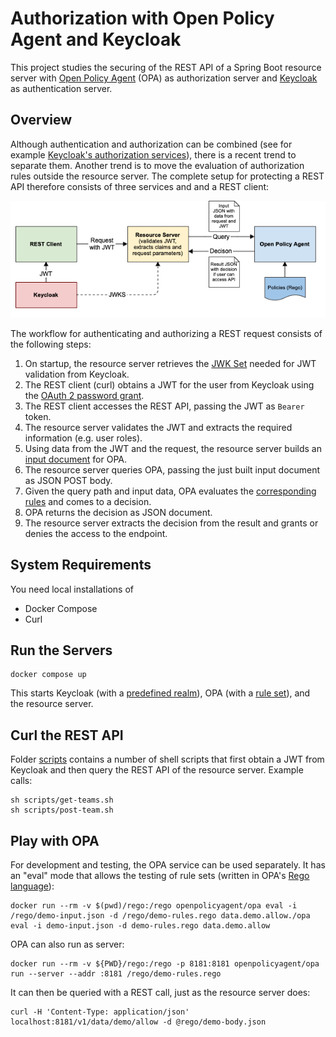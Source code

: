 # Authorization with Open Policy Agent and Keycloak
This project studies the securing of the REST API of a Spring Boot resource server
with [Open Policy Agent](https://www.openpolicyagent.org) (OPA) as authorization server
and [Keycloak](https://www.keycloak.org) as authentication server.

## Overview
Although authentication and authorization can be combined (see for example [Keycloak's authorization services](https://www.keycloak.org/docs/latest/authorization_services/)),
there is a recent trend to separate them. Another trend is to move the evaluation of authorization rules outside the resource server.
The complete setup for protecting a REST API therefore consists of three services and and a REST client:


![Architecture](architecture.png)

The workflow for authenticating and authorizing a REST request consists of the following steps: 
1. On startup, the resource server retrieves the [JWK Set](https://datatracker.ietf.org/doc/html/rfc7517) needed for JWT validation from Keycloak.
2. The REST client (curl) obtains a JWT for the user from Keycloak using the [OAuth 2 password grant](https://oauth.net/2/grant-types/password/).
3. The REST client accesses the REST API, passing the JWT as `Bearer` token.
4. The resource server validates the JWT and extracts the required information (e.g. user roles).
5. Using data from the JWT and the request, the resource server builds an [input document](./rego/demo-body.json) for OPA.
6. The resource server queries OPA, passing the just built input document as JSON POST body.
7. Given the query path and input data, OPA evaluates the [corresponding rules](./rego/demo-rules.rego) and comes to a decision.
8. OPA returns the decision as JSON document.
9. The resource server extracts the decision from the result and grants or denies the access to the endpoint.

## System Requirements
You need local installations of
* Docker Compose
* Curl

## Run the Servers
```shell
docker compose up
```
This starts Keycloak (with a [predefined realm](./keycloak/demo-realm.json)),
OPA (with a [rule set](./rego/demo-rules.rego)), and the resource server.

## Curl the REST API
Folder [scripts](./scripts) contains a number of shell scripts that first obtain a JWT from Keycloak
and then query the REST API of the resource server. Example calls:

```shell
sh scripts/get-teams.sh
sh scripts/post-team.sh
```

## Play with OPA
For development and testing, the OPA service can be used separately.
It has an "eval" mode that allows the testing of rule sets (written in OPA's [Rego language](https://www.openpolicyagent.org/docs/latest/#rego)):

```shell
docker run --rm -v $(pwd)/rego:/rego openpolicyagent/opa eval -i /rego/demo-input.json -d /rego/demo-rules.rego data.demo.allow./opa eval -i demo-input.json -d demo-rules.rego data.demo.allow
```
OPA can also run as server:
```shell
docker run --rm -v ${PWD}/rego:/rego -p 8181:8181 openpolicyagent/opa run --server --addr :8181 /rego/demo-rules.rego
```
It can then be queried with a REST call, just as the resource server does: 
```shell
curl -H 'Content-Type: application/json' localhost:8181/v1/data/demo/allow -d @rego/demo-body.json
```
